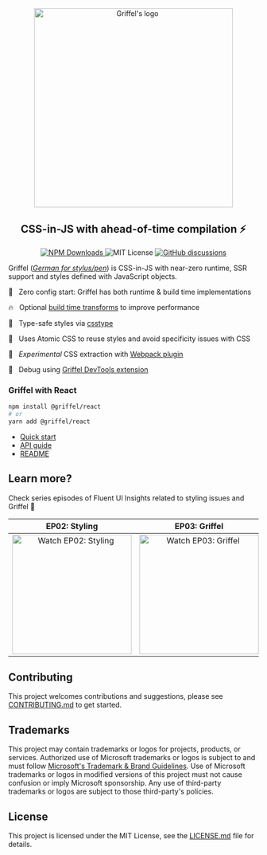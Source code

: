 <!-- DOCTOC SKIP -->

<div align="center">
  <picture>
    <source media="(prefers-color-scheme: dark)" srcset="./ghdocs/images/griffel-light.png">
    <img width="400" alt="Griffel's logo" src="./ghdocs/images/griffel-dark.png">
  </picture>
</div>

<h2 align="center">CSS-in-JS with ahead-of-time compilation ⚡️</h2>
<p align="center">
  <a href="https://www.npmjs.com/package/@griffel/react">
    <img alt="NPM Downloads" src="https://img.shields.io/npm/dm/@griffel/react.svg?style=flat"/>
  </a>
  <img alt="MIT License" src="https://img.shields.io/github/license/microsoft/griffel"/>
  <a href="https://github.com/microsoft/griffel/discussions">
    <img alt="GitHub discussions" src="https://img.shields.io/github/discussions/microsoft/griffel" />
  </a>
</p>

Griffel ([_German for stylus/pen_](https://en.wiktionary.org/wiki/Griffel)) is CSS-in-JS with near-zero runtime, SSR support and styles defined with JavaScript objects.

🚀 &nbsp; Zero config start: Griffel has both runtime & build time implementations

🔥 &nbsp; Optional [build time transforms](./packages/webpack-loader) to improve performance

💪 &nbsp; Type-safe styles via [csstype](https://github.com/frenic/csstype)

🧩 &nbsp; Uses Atomic CSS to reuse styles and avoid specificity issues with CSS

📝 &nbsp; _Experimental_ CSS extraction with [Webpack plugin](./packages/webpack-extraction-plugin)

🐞 &nbsp; Debug using [Griffel DevTools extension](https://chrome.google.com/webstore/detail/griffel-devtools/bejhagjehnpgagkaaeehdpdadmffbigb)

### Griffel with React

```bash
npm install @griffel/react
# or
yarn add @griffel/react
```

- [Quick start](https://griffel.js.org/react/install)
- [API guide](https://griffel.js.org/react/api/make-styles)
- [README](./packages/react)

## Learn more?

Check series episodes of Fluent UI Insights related to styling issues and Griffel 🎥

|                                                                                                           EP02: Styling                                                                                                           |                                                                                                           EP03: Griffel                                                                                                           |
| :-------------------------------------------------------------------------------------------------------------------------------------------------------------------------------------------------------------------------------: | :-------------------------------------------------------------------------------------------------------------------------------------------------------------------------------------------------------------------------------: |
| <a href="https://learn.microsoft.com/en-us/shows/fluent-ui-insights/fluent-ui-insights-styling?utm_source=github" target="_blank"><img src="ghdocs/medias/fluentui-ep02-preview.gif" alt="Watch EP02: Styling" width="240" /></a> | <a href="https://learn.microsoft.com/en-us/shows/fluent-ui-insights/fluent-ui-insights-griffel?utm_source=github" target="_blank"><img src="ghdocs/medias/fluentui-ep03-preview.gif" alt="Watch EP03: Griffel" width="240" /></a> |

## Contributing

This project welcomes contributions and suggestions, please see [CONTRIBUTING.md](./CONTRIBUTING.md) to get started.

## Trademarks

This project may contain trademarks or logos for projects, products, or services. Authorized use of Microsoft
trademarks or logos is subject to and must follow
[Microsoft's Trademark & Brand Guidelines](https://www.microsoft.com/en-us/legal/intellectualproperty/trademarks/usage/general).
Use of Microsoft trademarks or logos in modified versions of this project must not cause confusion or imply Microsoft sponsorship.
Any use of third-party trademarks or logos are subject to those third-party's policies.

## License

This project is licensed under the MIT License, see the [LICENSE.md](LICENSE.md) file for details.
